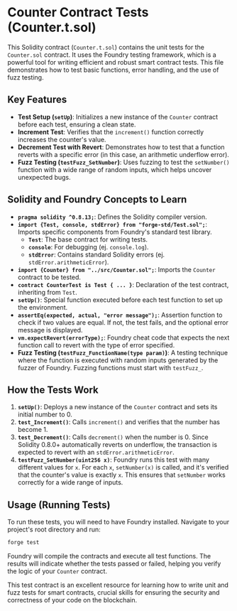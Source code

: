 # Counter Contract Tests (Counter.t.sol)

This Solidity contract (`Counter.t.sol`) contains the unit tests for the `Counter.sol` contract. It uses the Foundry testing framework, which is a powerful tool for writing efficient and robust smart contract tests. This file demonstrates how to test basic functions, error handling, and the use of fuzz testing.

## Key Features

*   **Test Setup (`setUp`)**: Initializes a new instance of the `Counter` contract before each test, ensuring a clean state.
*   **Increment Test**: Verifies that the `increment()` function correctly increases the counter's value.
*   **Decrement Test with Revert**: Demonstrates how to test that a function reverts with a specific error (in this case, an arithmetic underflow error).
*   **Fuzz Testing (`testFuzz_SetNumber`)**: Uses fuzzing to test the `setNumber()` function with a wide range of random inputs, which helps uncover unexpected bugs.

## Solidity and Foundry Concepts to Learn

*   **`pragma solidity ^0.8.13;`**: Defines the Solidity compiler version.
*   **`import {Test, console, stdError} from "forge-std/Test.sol";`**: Imports specific components from Foundry's standard test library.
    *   **`Test`**: The base contract for writing tests.
    *   **`console`**: For debugging (ej. `console.log`).
    *   **`stdError`**: Contains standard Solidity errors (ej. `stdError.arithmeticError`).
*   **`import {Counter} from "../src/Counter.sol";`**: Imports the `Counter` contract to be tested.
*   **`contract CounterTest is Test { ... }`**: Declaration of the test contract, inheriting from `Test`.
*   **`setUp()`**: Special function executed before each test function to set up the environment.
*   **`assertEq(expected, actual, "error message");`**: Assertion function to check if two values are equal. If not, the test fails, and the optional error message is displayed.
*   **`vm.expectRevert(errorType);`**: Foundry cheat code that expects the next function call to revert with the type of error specified.
*   **Fuzz Testing (`testFuzz_FunctionName(type param)`)**: A testing technique where the function is executed with random inputs generated by the fuzzer of Foundry. Fuzzing functions must start with `testFuzz_`.

## How the Tests Work

1.  **`setUp()`**: Deploys a new instance of the `Counter` contract and sets its initial number to 0.
2.  **`test_Increment()`**: Calls `increment()` and verifies that the number has become 1.
3.  **`test_Decrement()`**: Calls `decrement()` when the number is 0. Since Solidity 0.8.0+ automatically reverts on underflow, the transaction is expected to revert with an `stdError.arithmeticError`.
4.  **`testFuzz_SetNumber(uint256 x)`**: Foundry runs this test with many different values for `x`. For each `x`, `setNumber(x)` is called, and it's verified that the counter's value is exactly `x`. This ensures that `setNumber` works correctly for a wide range of inputs.

## Usage (Running Tests)

To run these tests, you will need to have Foundry installed. Navigate to your project's root directory and run:

```bash
forge test
```

Foundry will compile the contracts and execute all test functions. The results will indicate whether the tests passed or failed, helping you verify the logic of your `Counter` contract.

This test contract is an excellent resource for learning how to write unit and fuzz tests for smart contracts, crucial skills for ensuring the security and correctness of your code on the blockchain.
